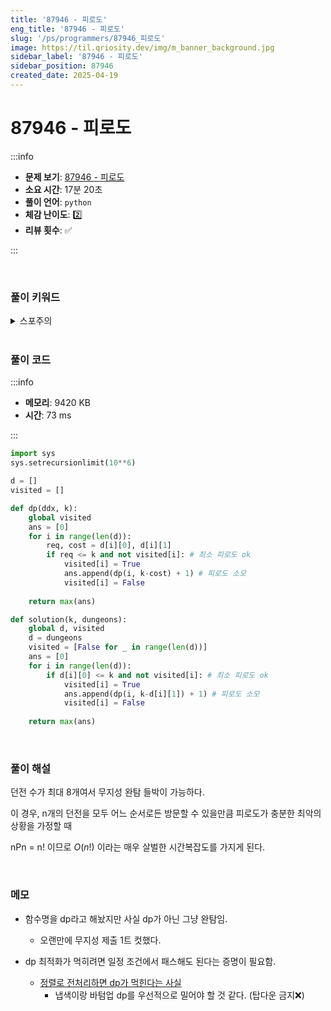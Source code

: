```yaml
---
title: '87946 - 피로도'
eng_title: '87946 - 피로도'
slug: '/ps/programmers/87946_피로도'
image: https://til.qriosity.dev/img/m_banner_background.jpg
sidebar_label: '87946 - 피로도'
sidebar_position: 87946
created_date: 2025-04-19
---
```


# 87946 - 피로도

:::info

- **문제 보기**: [87946 - 피로도](https://school.programmers.co.kr/learn/courses/30/lessons/87946)
- **소요 시간**: 17분 20초
- **풀이 언어**: `python`
- **체감 난이도**: 2️⃣
- **리뷰 횟수**: ✅

:::

<br />

### 풀이 키워드

<details>
<summary>스포주의</summary>

`완전탐색` `dp`

</details>

<br />

### 풀이 코드

:::info

- **메모리**: 9420 KB
- **시간**: 73 ms

:::

```python
import sys
sys.setrecursionlimit(10**6)

d = []
visited = []

def dp(ddx, k):
    global visited
    ans = [0]
    for i in range(len(d)):
        req, cost = d[i][0], d[i][1]
        if req <= k and not visited[i]: # 최소 피로도 ok
            visited[i] = True
            ans.append(dp(i, k-cost) + 1) # 피로도 소모
            visited[i] = False
        
    return max(ans)

def solution(k, dungeons):
    global d, visited
    d = dungeons
    visited = [False for _ in range(len(d))]
    ans = [0]
    for i in range(len(d)):
        if d[i][0] <= k and not visited[i]: # 최소 피로도 ok
            visited[i] = True
            ans.append(dp(i, k-d[i][1]) + 1) # 피로도 소모
            visited[i] = False
    
    return max(ans)
```

<br />

### 풀이 해설

던전 수가 최대 8개여서 무지성 완탐 들박이 가능하다.

이 경우, n개의 던전을 모두 어느 순서로든 방문할 수 있을만큼 피로도가 충분한 최악의 상황을 가정할 때

nPn = n! 이므로 $O(n!)$ 이라는 매우 살벌한 시간복잡도를 가지게 된다.

<br />

### 메모

- 함수명을 dp라고 해놨지만 사실 dp가 아닌 그냥 완탐임.
    - 오랜만에 무지성 제출 1트 컷했다.

- dp 최적화가 먹히려면 일정 조건에서 패스해도 된다는 증명이 필요함.
    - [정렬로 전처리하면 dp가 먹힌다는 사실](https://school.programmers.co.kr/questions/52569)
        - 냅색이랑 바텀업 dp를 우선적으로 밀어야 할 것 같다. (탑다운 금지❌)